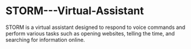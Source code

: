 # STORM---Virtual-Assistant
STORM is a virtual assistant designed to respond to voice commands and perform various tasks such as opening websites, telling the time, and searching for information online.
